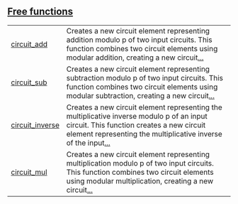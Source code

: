 
[Free functions](./core-circuit-free_functions.md)
 ---
| | |
|:---|:---|
| [circuit_add](./core-circuit-circuit_add.md) | Creates a new circuit element representing addition modulo p of two input circuits. This function combines two circuit elements using modular addition, creating a new circuit[...](./core-circuit-circuit_add.md) |
| [circuit_sub](./core-circuit-circuit_sub.md) | Creates a new circuit element representing subtraction modulo p of two input circuits. This function combines two circuit elements using modular subtraction, creating a new circuit[...](./core-circuit-circuit_sub.md) |
| [circuit_inverse](./core-circuit-circuit_inverse.md) | Creates a new circuit element representing the multiplicative inverse modulo p of an input circuit. This function creates a new circuit element representing the multiplicative inverse of the input[...](./core-circuit-circuit_inverse.md) |
| [circuit_mul](./core-circuit-circuit_mul.md) | Creates a new circuit element representing multiplication modulo p of two input circuits. This function combines two circuit elements using modular multiplication, creating a new circuit[...](./core-circuit-circuit_mul.md) |
